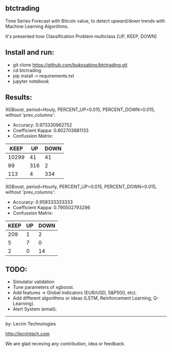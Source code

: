 ## btctrading

Time Series Forecast with Bitcoin value, to detect upward/down trends with Machine Learning Algorithms.

It's presented how Classification Problem multiclass [UP, KEEP, DOWN]

## Install and run:

- git clone https://github.com/bukosabino/btctrading.git
- cd btctrading
- pip install -r requirements.txt
- jupyter notebook

## Results:

XGBoost, period=Houly, PERCENT_UP=0.015, PERCENT_DOWN=0.015, without 'prev_columns':

- Accuracy: 0.973330962752
- Coefficient Kappa: 0.802703881133
- Confussion Matrix:

| KEEP | UP | DOWN |
| --------- | --------- | ----------------- |
| 10299 | 41 | 41 |
| 99 | 316 | 2 |
| 113 | 4 | 334 |

XGBoost, period=Hourly, PERCENT_UP=0.015, PERCENT_DOWN=0.015, without 'prev_columns':

- Accuracy: 0.958333333333
- Coefficient Kappa: 0.790502793296
- Confussion Matrix:

 | KEEP | UP | DOWN |
 | --------- | --------- | ----------------- |
 | 209 | 1 | 2 |
 | 5 | 7 | 0 |
 | 2 | 0 | 14 |

## TODO:

- Simulator validation
- Tune parameters of xgboost.
- Add features -> Global Indicators (EUR/USD, S&P500, etc).
- Add different algorithms or ideas (LSTM, Reinforcement Learning, Q-Learning).
- Alert System (email).

----

by: Lecrin Technologies

http://lecrintech.com

We are glad receving any contribution, idea or feedback.
